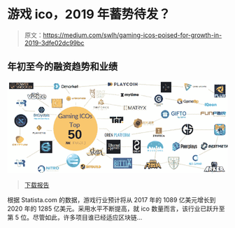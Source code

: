 # 游戏 ico，2019 年蓄势待发？

> 原文：<https://medium.com/swlh/gaming-icos-poised-for-growth-in-2019-3dfe02dc99bc>

## 年初至今的融资趋势和业绩

[![](img/0612c60328d100b1c9b7ef3fc3827d4e.png)](https://www.inwara.com/report/gamingicos?utm_source=gamingstartup&utm_medium=gamingstartup&utm_campaign=gamingstartup)

> [下载报告](https://www.inwara.com/report/gamingicos?utm_source=gamingstartup&utm_medium=gamingstartup&utm_campaign=gamingstartup)

根据 Statista.com 的数据，游戏行业预计将从 2017 年的 1089 亿美元增长到 2020 年的 1285 亿美元。采用水平不断提高，就 ico 数量而言，该行业已跃升至第 5 位。尽管如此，许多项目谁已经适应区块链…